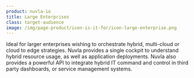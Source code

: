 ```yaml
---
product: nuvla-io
title: Large Enterprises
class: target-audience
image: /img/page-product/icon-is-it-for/icon-large-enterprise.png
---
```


Ideal for larger enterprises wishing to orchestrate hybrid, multi-cloud or cloud to edge strategies. Nuvla provides a single cockpit to understand hybrid resource usage, as well as application deployments. Nuvla also provides a powerful API to integrate hybrid IT command and control in third party dashboards, or service management systems.
